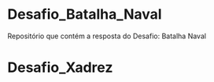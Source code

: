 # Desafio_Batalha_Naval
Repositório que contém a resposta do Desafio: Batalha Naval
# Desafio_Xadrez

